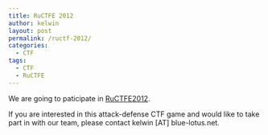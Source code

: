 ```yaml
---
title: RuCTFE 2012
author: kelwin
layout: post
permalink: /ructf-2012/
categories:
  - CTF
tags:
  - CTF
  - RuCTFE
---
```

We are going to paticipate in <a title="RuCTFE2012" href="http://ructf.org/e/2012/" target="_blank">RuCTFE2012</a>.

If you are interested in this attack-defense CTF game and would like to take part in with our team, please contact kelwin [AT] blue-lotus.net.